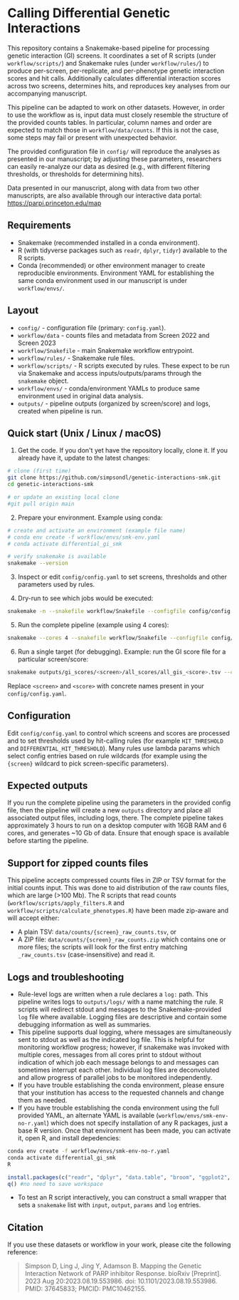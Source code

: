 # Calling Differential Genetic Interactions

This repository contains a Snakemake-based pipeline for processing genetic interaction (GI) screens. It coordinates a set of R scripts (under `workflow/scripts/`) and Snakemake rules (under `workflow/rules/`) to produce per-screen, per-replicate, and per-phenotype genetic interaction scores and hit calls. Additionally calculates differential interaction scores across two screens, determines hits, and reproduces key analyses from our accompanying manuscript.

This pipeline can be adapted to work on other datasets. However, in order to use the workflow as is, input data must closely resemble the structure of the provided counts tables. In particular, column names and order are expected to match those in `workflow/data/counts`. If this is not the case, some steps may fail or present with unexpected behavior. 

The provided configuration file in `config/` will reproduce the analyses as presented in our manuscript; by adjusting these parameters, researchers can easily re-analyze our data as desired (e.g., with different filtering thresholds, or thresholds for determining hits).  

Data presented in our manuscript, along with data from two other manuscripts, are also available through our interactive data portal: https://parpi.princeton.edu/map

## Requirements

- Snakemake (recommended installed in a conda environment).
- R (with tidyverse packages such as `readr`, `dplyr`, `tidyr`) available to the R scripts.
- Conda (recommended) or other environment manager to create reproducible environments. Environment YAML for establishing the same conda environment used in our manuscript is under `workflow/envs/`.


## Layout

- `config/` - configuration file (primary: `config.yaml`).
- `workflow/data` - counts files and metadata from Screen 2022 and Screen 2023
- `workflow/Snakefile` - main Snakemake workflow entrypoint.
- `workflow/rules/` - Snakemake rule files.
- `workflow/scripts/` - R scripts executed by rules. These expect to be run via Snakemake and access inputs/outputs/params through the `snakemake` object.
- `workflow/envs/` - conda/environment YAMLs to produce same environment used in original data analysis.
- `outputs/` - pipeline outputs (organized by screen/score) and logs, created when pipeline is run.

## Quick start (Unix / Linux / macOS)

1. Get the code. If you don't yet have the repository locally, clone it. If you already have it, update to the latest changes:

```bash
# clone (first time)
git clone https://github.com/simpsondl/genetic-interactions-smk.git
cd genetic-interactions-smk

# or update an existing local clone
#git pull origin main
```

2. Prepare your environment. Example using conda:

```bash
# create and activate an environment (example file name)
# conda env create -f workflow/envs/smk-env.yaml
# conda activate differential_gi_smk

# verify snakemake is available
snakemake --version
```

3. Inspect or edit `config/config.yaml` to set screens, thresholds and other parameters used by rules.

4. Dry-run to see which jobs would be executed:

```bash
snakemake -n --snakefile workflow/Snakefile --configfile config/config.yaml
```

5. Run the complete pipeline (example using 4 cores):

```bash
snakemake --cores 4 --snakefile workflow/Snakefile --configfile config/config.yaml
```

6. Run a single target (for debugging). Example: run the GI score file for a particular screen/score:

```bash
snakemake outputs/gi_scores/<screen>/all_scores/all_gis_<score>.tsv --cores 1 --snakefile workflow/Snakefile --configfile config/config.yaml
```

Replace `<screen>` and `<score>` with concrete names present in your `config/config.yaml`.


## Configuration

Edit `config/config.yaml` to control which screens and scores are processed and to set thresholds used by hit-calling rules (for example `HIT_THRESHOLD` and `DIFFERENTIAL_HIT_THRESHOLD`). Many rules use lambda params which select config entries based on rule wildcards (for example using the `{screen}` wildcard to pick screen-specific parameters).


## Expected outputs

If you run the complete pipeline using the parameters in the provided config file, then the pipeline will create a new `outputs` directory and place all associated output files, including logs, there. The complete pipeline takes approximately 3 hours to run on a desktop computer with 16GB RAM and 6 cores, and generates ~10 Gb of data. Ensure that enough space is available before starting the pipeline.

## Support for zipped counts files

This pipeline accepts compressed counts files in ZIP or TSV format for the initial counts input. This was done to aid distribution of the raw counts files, which are large (>100 Mb). The R scripts that read counts (`workflow/scripts/apply_filters.R` and `workflow/scripts/calculate_phenotypes.R`) have been made zip-aware and will accept either:

- A plain TSV: `data/counts/{screen}_raw_counts.tsv`, or
- A ZIP file: `data/counts/{screen}_raw_counts.zip` which contains one or more files; the scripts will look for the first entry matching `_raw_counts.tsv` (case-insensitive) and read it.


## Logs and troubleshooting

- Rule-level logs are written when a rule declares a `log:` path. This pipeline writes logs to `outputs/logs/` with a name matching the rule. R scripts will redirect stdout and messages to the Snakemake-provided `log` file where available. Logging files are descriptive and contain some debugging information as well as summaries.
- This pipeline supports dual logging, where messages are simultaneously sent to stdout as well as the indicated log file. This is helpful for monitoring workflow progress; however, if snakemake was invoked with multiple cores, messages from all cores print to stdout without indication of which job each message belongs to and messages can sometimes interrupt each other. Individual log files are deconvoluted and allow progress of parallel jobs to be monitored independently. 
- If you have trouble establishing the conda environment, please ensure that your institution has access to the requested channels and change them as needed.
- If you have trouble establishing the conda environment using the full provided YAML, an alternate YAML is available (`workflow/envs/smk-env-no-r.yaml`) which does not specify installation of any R packages, just a base R version. Once that environment has been made, you can activate it, open R, and install depedencies:

```bash
conda env create -f workflow/envs/smk-env-no-r.yaml
conda activate differential_gi_smk
R
```

```R
install.packages(c("readr", "dplyr", "data.table", "broom", "ggplot2", "ggrepel"))
q() #no need to save workspace
```

- To test an R script interactively, you can construct a small wrapper that sets a `snakemake` list with `input`, `output`, `params` and `log` entries.


## Citation

If you use these datasets or workflow in your work, please cite the following reference:

> Simpson D, Ling J, Jing Y, Adamson B. Mapping the Genetic Interaction Network of PARP inhibitor Response. bioRxiv [Preprint]. 2023 Aug 20:2023.08.19.553986. doi: 10.1101/2023.08.19.553986. PMID: 37645833; PMCID: PMC10462155.